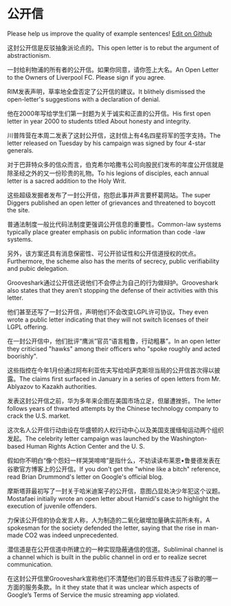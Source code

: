 # 公开信

Please help us improve the quality of example sentences! [Edit on Github](https://github.com/jiyushe/jiyu-example-sentence-source/blob/main/chinese/gongkaixin.md)

<p><span class="chinese">这封公开信是反驳抽象派论点的。</span><span class="english">This open letter is to rebut the argument of abstractionism.</span></p>

<p><span class="chinese">一封给利物浦的所有者的公开信。如果你同意，请你签上大名。</span><span class="english">An Open Letter to the Owners of Liverpool FC. Please sign if you agree.</span></p>

<p><span class="chinese">RIM发表声明，草率地全盘否定了公开信的建议。</span><span class="english">It blithely dismissed the open-letter's suggestions with a declaration of denial.</span></p>

<p><span class="chinese">他在2000年写给学生们第一封题为关于诚实和正直的公开信。</span><span class="english">His first open letter in year 2000 to students titled About honesty and integrity.</span></p>

<p><span class="chinese">川普阵营在本周二发表了这封公开信，这封信上有4名四星将军的签字支持。</span><span class="english">The letter released on Tuesday by his campaign was signed by four 4-star generals.</span></p>

<p><span class="chinese">对于巴菲特众多的信众而言，伯克希尔哈撒韦公司向股民们发布的年度公开信就是除圣经之外的又一份珍贵的礼物。</span><span class="english">To his legions of disciples, each annual letter is a sacred addition to the Holy Writ.</span></p>

<p><span class="chinese">这些超级发掘者发布了一封公开信，抱怨此事并声言要杯葛网站。</span><span class="english">The super Diggers published an open letter of grievances and threatened to boycott the site.</span></p>

<p><span class="chinese">普通法制度一般比代码法制度更强调公开信息的重要性。</span><span class="english">Common-law systems typically place greater emphasis on public information than code -law systems.</span></p>

<p><span class="chinese">另外，该方案还具有消息保密性、可公开验证性和公开信道授权的优点。</span><span class="english">Furthermore, the scheme also has the merits of secrecy, public verifiability and pubic delegation.</span></p>

<p><span class="chinese">Grooveshark通过公开信还说他们不会停止为自己的行为做辩护。</span><span class="english">Grooveshark also states that they aren’t stopping the defense of their activities with this letter.</span></p>

<p><span class="chinese">他们甚至还写了一封公开信，声明他们不会改变LGPL许可协议。</span><span class="english">They even wrote a public letter indicating that they will not switch licenses of their LGPL offering.</span></p>

<p><span class="chinese">在一封公开信中，他们批评“鹰派”官员“语言粗鲁，行动粗暴”。</span><span class="english">In an open letter they criticised "hawks" among their officers who "spoke roughly and acted boorishly".</span></p>

<p><span class="chinese">这些指控在今年1月份通过阿布利亚佐夫写给哈萨克斯坦当局的公开信首次得以披露。</span><span class="english">The claims first surfaced in January in a series of open letters from Mr. Ablyazov to Kazakh authorities.</span></p>

<p><span class="chinese">发表这封公开信之前，华为多年来企图在美国市场立足，但屡遭挫折。</span><span class="english">The letter follows years of thwarted attempts by the Chinese technology company to crack the U.S. market.</span></p>

<p><span class="chinese">这次名人公开信行动由设在华盛顿的人权行动中心以及美国支援缅甸运动两个组织发起。</span><span class="english">The celebrity letter campaign was launched by the Washington-based Human Rights Action Center and the U. S.</span></p>

<p><span class="chinese">假如你不明白“像个怨妇一样哭哭啼啼”是指什么，不妨读读布莱恩•鲁曼德发表在谷歌官方博客上的公开信。</span><span class="english">If you don't get the "whine like a bitch" reference, read Brian Drummond's letter on Google's official blog.</span></p>

<p><span class="chinese">摩斯塔菲最初写了一封关于哈米迪案子的公开信，意图凸显处决少年犯这个议题。</span><span class="english">Mostafaei initially wrote an open letter about Hamidi's case to highlight the execution of juvenile offenders.</span></p>

<p><span class="chinese">力保该公开信的协会发言人称，人为制造的二氧化碳增加量确实前所未有。</span><span class="english">A spokesman for the society defended the letter, saying that the rise in man-made CO2 was indeed unprecedented.</span></p>

<p><span class="chinese">潜信道是在公开信道中所建立的一种实现隐蔽通信的信道。</span><span class="english">Subliminal channel is a channel which is built in the public channel in ord er to realize secret communication.</span></p>

<p><span class="chinese">在这封公开信里Grooveshark宣称他们不清楚他们的音乐软件违反了谷歌的哪一方面的服务条款。</span><span class="english">In it they state that it was unclear which aspects of Google’s Terms of Service the music streaming app violated.</span></p>

